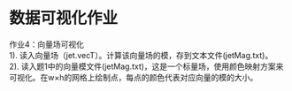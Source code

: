 # 数据可视化作业
作业4：向量场可视化<br/>
1). 读入向量场（jet.vecT）。计算该向量场的模，存到文本文件(jetMag.txt)。<br/>
2). 读入题1中的向量模文件(jetMag.txt)，这是一个标量场，使用颜色映射方案来可视化。在w×h的网格上绘制点，每点的颜色代表对应向量的模的大小。
